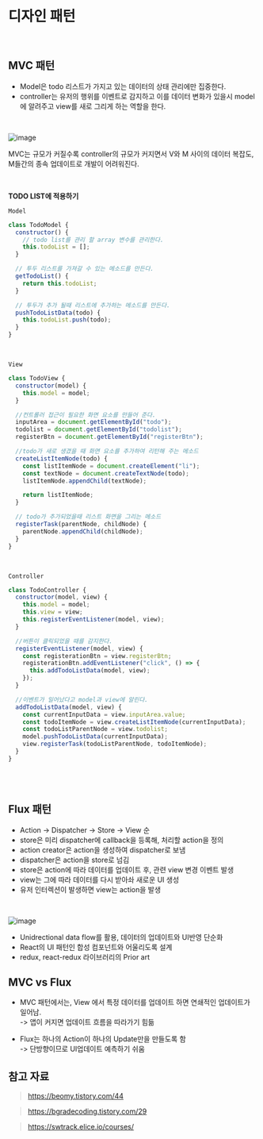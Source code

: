 # 디자인 패턴

<br />

## MVC 패턴

- Model은 todo 리스트가 가지고 있는 데이터의 상태 관리에만 집중한다.
- controller는 유저의 행위를 이벤트로 감지하고 이를 데이터 변화가 있을시 model에 알려주고 view를 새로 그리게 하는 역할을 한다.

<br />

![image](https://github.com/LEEJINTAEK/StudyNote/assets/109197023/6d9efd87-1c22-4e52-a05d-897571e84f14)

MVC는 규모가 커질수록 controller의 규모가 커지면서 V와 M 사이의 데이터 복잡도, <br />M들간의 종속 업데이트로 개발이 어려워진다.

<br />

**TODO LIST에 적용하기**

`Model`

```js
class TodoModel {
  constructor() {
    // todo list를 관리 할 array 변수를 관리한다.
    this.todoList = [];
  }

  // 투두 리스트를 가져갈 수 있는 메소드를 만든다.
  getTodoList() {
    return this.todoList;
  }

  // 투두가 추가 될때 리스트에 추가하는 메소드를 만든다.
  pushTodoListData(todo) {
    this.todoList.push(todo);
  }
}
```

<br />

`View`

```js
class TodoView {
  constructor(model) {
    this.model = model;
  }

  //컨트롤러 접근이 필요한 화면 요소를 만들어 준다.
  inputArea = document.getElementById("todo");
  todolist = document.getElementById("todolist");
  registerBtn = document.getElementById("registerBtn");

  //todo가 새로 생겼을 때 화면 요소를 추가하여 리턴해 주는 메소드
  createListItemNode(todo) {
    const listItemNode = document.createElement("li");
    const textNode = document.createTextNode(todo);
    listItemNode.appendChild(textNode);

    return listItemNode;
  }

  // todo가 추가되었을때 리스트 화면을 그리는 메소드
  registerTask(parentNode, childNode) {
    parentNode.appendChild(childNode);
  }
}
```

<br />

`Controller`

```js
class TodoController {
  constructor(model, view) {
    this.model = model;
    this.view = view;
    this.registerEventListener(model, view);
  }

  //버튼이 클릭되었을 때를 감지한다.
  registerEventListener(model, view) {
    const registerationBtn = view.registerBtn;
    registerationBtn.addEventListener("click", () => {
      this.addTodoListData(model, view);
    });
  }

  //이벤트가 일어났다고 model과 view에 알린다.
  addTodoListData(model, view) {
    const currentInputData = view.inputArea.value;
    const todoItemNode = view.createListItemNode(currentInputData);
    const todoListParentNode = view.todolist;
    model.pushTodoListData(currentInputData);
    view.registerTask(todoListParentNode, todoItemNode);
  }
}
```

<br />
<br />

## Flux 패턴

- Action -> Dispatcher -> Store -> View 순
- store은 미리 dispatcher에 callback을 등록해, 처리할 action을 정의
- action creator은 action을 생성하여 dispatcher로 보냄
- dispatcher은 action을 store로 넘김
- store은 action에 따라 데이터를 업데이트 후, 관련 view 변경 이벤트 발생
- view는 그에 따라 데이터를 다시 받아솨 새로운 UI 생성
- 유저 인터렉션이 발생하면 view는 action을 발생

<br />

![image](https://github.com/LEEJINTAEK/StudyNote/assets/109197023/114176bf-1d42-4f00-b4da-92d8209d2590)

- Unidrectional data flow를 활용, 데이터의 업데이트와 UI반영 단순화
- React의 UI 패턴인 합성 컴포넌트와 어울리도록 설계
- redux, react-redux 라이브러리의 Prior art

## MVC vs Flux

- MVC 패턴에서는, View 에서 특정 데이터를 업데이트 하면 연쇄적인 업데이트가 일어남. <br />
  -> 앱이 커지면 업데이트 흐름을 따라가기 힘듦

- Flux는 하나의 Action이 하나의 Update만을 만들도록 함 <br/> -> 단방향이므로 UI업데이트 예측하기 쉬움

## 참고 자료

> https://beomy.tistory.com/44

> https://bgradecoding.tistory.com/29

> https://swtrack.elice.io/courses/
